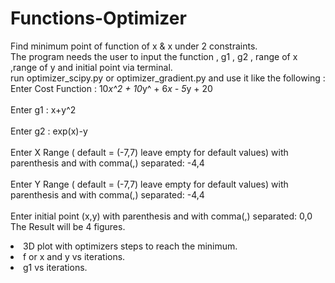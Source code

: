 # Functions-Optimizer
Find minimum point of function of x &amp; x under 2 constraints.<br>
The program needs the user to input the function , g1 , g2 , range of x ,range of y and initial point via terminal.<br>
run optimizer_scipy.py or optimizer_gradient.py and use it like the following : <br>
Enter Cost Function : 10*x^2 + 10*y^ + 6*x - 5*y + 20 <br>
 <br>
Enter g1 : x+y^2 <br>
 <br>
Enter g2 : exp(x)-y <br>
 <br>
Enter X Range (  default = (-7,7)  leave empty for default values) with parenthesis and with comma(,) separated: -4,4 <br>
 <br>
Enter Y Range (  default = (-7,7)  leave empty for default values) with parenthesis and with comma(,) separated: -4,4 <br>
 <br>
Enter initial point (x,y) with parenthesis and with comma(,) separated: 0,0 <br>
The Result will be 4 figures.
<li>3D plot with optimizers steps to reach the minimum.
<li>f or x and y vs iterations.
<li>g1 vs iterations.
<li<g2 vs iterations.
  
